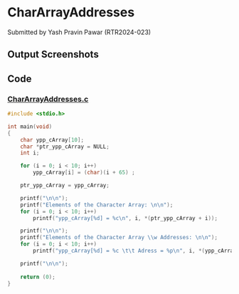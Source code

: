 # CharArrayAddresses

Submitted by Yash Pravin Pawar (RTR2024-023)

## Output Screenshots

## Code
### [CharArrayAddresses.c](./01-Code/CharArrayAddresses.c)
```c
#include <stdio.h>

int main(void)
{
    char ypp_cArray[10];
    char *ptr_ypp_cArray = NULL;
    int i;

    for (i = 0; i < 10; i++)
        ypp_cArray[i] = (char)(i + 65) ;

    ptr_ypp_cArray = ypp_cArray;

    printf("\n\n");
    printf("Elements of the Character Array: \n\n");
    for (i = 0; i < 10; i++)
        printf("ypp_cArray[%d] = %c\n", i, *(ptr_ypp_cArray + i));

    printf("\n\n");
    printf("Elements of the Character Array \\w Addresses: \n\n");
    for (i = 0; i < 10; i++)
        printf("ypp_cArray[%d] = %c \t\t Adress = %p\n", i, *(ypp_cArray + i), (ypp_cArray + i));

    printf("\n\n");
     
    return (0);
}

```
